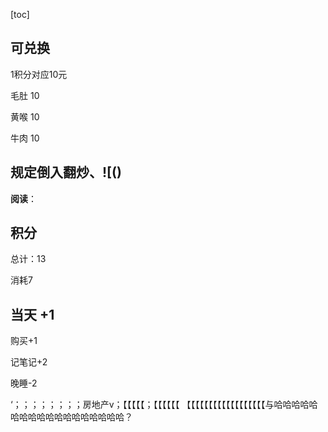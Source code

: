 [toc]

## 可兑换

1积分对应10元

毛肚	10

黄喉	10

牛肉	10



## 规定倒入翻炒、![()

**阅读**：

## 积分

总计：13

消耗7



## 当天	+1

购买+1

记笔记+2

晚睡-2

‘；；；；；；；；房地产v；【【【【【；【【【【【【 【【【【【【【【【【【【【【【【【【与哈哈哈哈哈哈哈哈哈哈哈哈哈哈哈哈哈哈？
